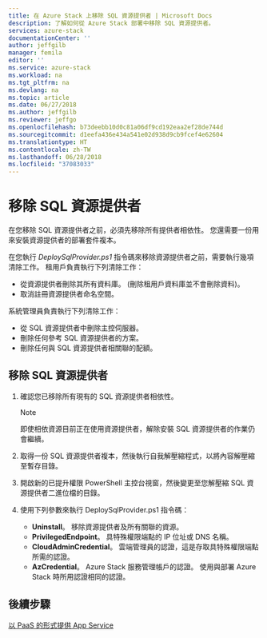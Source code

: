 ```yaml
---
title: 在 Azure Stack 上移除 SQL 資源提供者 | Microsoft Docs
description: 了解如何從 Azure Stack 部署中移除 SQL 資源提供者。
services: azure-stack
documentationCenter: ''
author: jeffgilb
manager: femila
editor: ''
ms.service: azure-stack
ms.workload: na
ms.tgt_pltfrm: na
ms.devlang: na
ms.topic: article
ms.date: 06/27/2018
ms.author: jeffgilb
ms.reviewer: jeffgo
ms.openlocfilehash: b73deebb10d0c81a06df9cd192eaa2ef28de744d
ms.sourcegitcommit: d1eefa436e434a541e02d938d9cb9fcef4e62604
ms.translationtype: HT
ms.contentlocale: zh-TW
ms.lasthandoff: 06/28/2018
ms.locfileid: "37083033"
---
```

# <a name="remove-the-sql-resource-provider"></a>移除 SQL 資源提供者

在您移除 SQL 資源提供者之前，必須先移除所有提供者相依性。 您還需要一份用來安裝資源提供者的部署套件複本。

在您執行 _DeploySqlProvider.ps1_ 指令碼來移除資源提供者之前，需要執行幾項清除工作。
租用戶負責執行下列清除工作：

* 從資源提供者刪除其所有資料庫。 (刪除租用戶資料庫並不會刪除資料)。
* 取消註冊資源提供者命名空間。

系統管理員負責執行下列清除工作：

* 從 SQL 資源提供者中刪除主控伺服器。
* 刪除任何參考 SQL 資源提供者的方案。
* 刪除任何與 SQL 資源提供者相關聯的配額。

## <a name="to-remove-the-sql-resource-provider"></a>移除 SQL 資源提供者

1. 確認您已移除所有現有的 SQL 資源提供者相依性。

   > [!NOTE]
   > 即使相依資源目前正在使用資源提供者，解除安裝 SQL 資源提供者的作業仍會繼續。
  
2. 取得一份 SQL 資源提供者複本，然後執行自我解壓縮程式，以將內容解壓縮至暫存目錄。

3. 開啟新的已提升權限 PowerShell 主控台視窗，然後變更至您解壓縮 SQL 資源提供者二進位檔的目錄。

4. 使用下列參數來執行 DeploySqlProvider.ps1 指令碼：

    * **Uninstall**。 移除資源提供者及所有關聯的資源。
    * **PrivilegedEndpoint**。 具特殊權限端點的 IP 位址或 DNS 名稱。
    * **CloudAdminCredential**。 雲端管理員的認證，這是存取具特殊權限端點所需的認證。
    * **AzCredential**。 Azure Stack 服務管理帳戶的認證。 使用與部署 Azure Stack 時所用認證相同的認證。

## <a name="next-steps"></a>後續步驟

[以 PaaS 的形式提供 App Service](azure-stack-app-service-overview.md)
